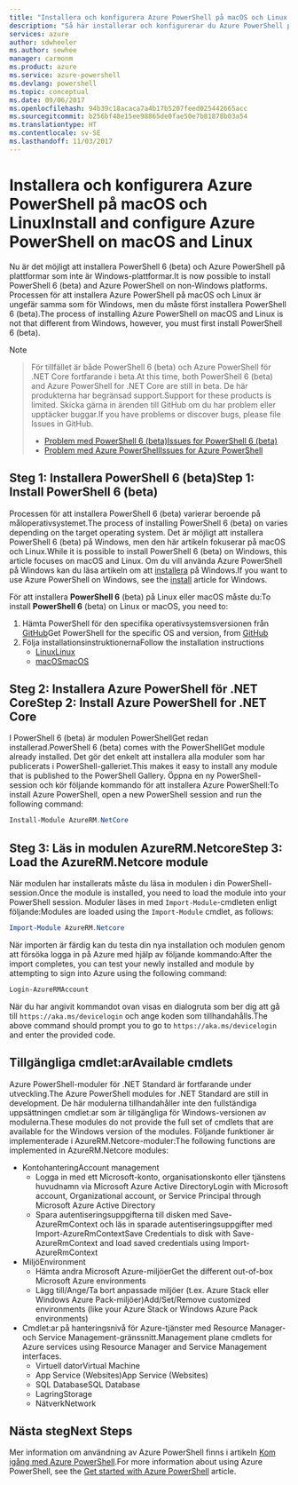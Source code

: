 ```yaml
---
title: "Installera och konfigurera Azure PowerShell på macOS och Linux | Microsoft Docs"
description: "Så här installerar och konfigurerar du Azure PowerShell på macOS och Linux för första gången."
services: azure
author: sdwheeler
ms.author: sewhee
manager: carmonm
ms.product: azure
ms.service: azure-powershell
ms.devlang: powershell
ms.topic: conceptual
ms.date: 09/06/2017
ms.openlocfilehash: 94b39c18acaca7a4b17b5207feed025442665acc
ms.sourcegitcommit: b256bf48e15ee98865de0fae50e7b81878b03a54
ms.translationtype: HT
ms.contentlocale: sv-SE
ms.lasthandoff: 11/03/2017
---
```

# <a name="install-and-configure-azure-powershell-on-macos-and-linux"></a><span data-ttu-id="2a867-103">Installera och konfigurera Azure PowerShell på macOS och Linux</span><span class="sxs-lookup"><span data-stu-id="2a867-103">Install and configure Azure PowerShell on macOS and Linux</span></span>

<span data-ttu-id="2a867-104">Nu är det möjligt att installera PowerShell 6 (beta) och Azure PowerShell på plattformar som inte är Windows-plattformar.</span><span class="sxs-lookup"><span data-stu-id="2a867-104">It is now possible to install PowerShell 6 (beta) and Azure PowerShell on non-Windows platforms.</span></span>
<span data-ttu-id="2a867-105">Processen för att installera Azure PowerShell på macOS och Linux är ungefär samma som för Windows, men du måste först installera PowerShell 6 (beta).</span><span class="sxs-lookup"><span data-stu-id="2a867-105">The process of installing Azure PowerShell on macOS and Linux is not that different from Windows, however, you must first install PowerShell 6 (beta).</span></span>

> [!NOTE]

> <span data-ttu-id="2a867-106">För tillfället är både PowerShell 6 (beta) och Azure PowerShell för .NET Core fortfarande i beta.</span><span class="sxs-lookup"><span data-stu-id="2a867-106">At this time, both PowerShell 6 (beta) and Azure PowerShell for .NET Core are still in beta.</span></span>
> <span data-ttu-id="2a867-107">De här produkterna har begränsad support.</span><span class="sxs-lookup"><span data-stu-id="2a867-107">Support for these products is limited.</span></span> <span data-ttu-id="2a867-108">Skicka gärna in ärenden till GitHub om du har problem eller upptäcker buggar.</span><span class="sxs-lookup"><span data-stu-id="2a867-108">If you have problems or discover bugs, please file Issues in GitHub.</span></span>
>
> * [<span data-ttu-id="2a867-109">Problem med PowerShell 6 (beta)</span><span class="sxs-lookup"><span data-stu-id="2a867-109">Issues for PowerShell 6 (beta)</span></span>](https://github.com/PowerShell/PowerShell/issues)
> * [<span data-ttu-id="2a867-110">Problem med Azure PowerShell</span><span class="sxs-lookup"><span data-stu-id="2a867-110">Issues for Azure PowerShell</span></span>](https://github.com/azure/azure-docs-powershell/issues)

## <a name="step-1-install-powershell-6-beta"></a><span data-ttu-id="2a867-111">Steg 1: Installera PowerShell 6 (beta)</span><span class="sxs-lookup"><span data-stu-id="2a867-111">Step 1: Install PowerShell 6 (beta)</span></span>

<span data-ttu-id="2a867-112">Processen för att installera PowerShell 6 (beta) varierar beroende på måloperativsystemet.</span><span class="sxs-lookup"><span data-stu-id="2a867-112">The process of installing PowerShell 6 (beta) on varies depending on the target operating system.</span></span>
<span data-ttu-id="2a867-113">Det är möjligt att installera PowerShell 6 (beta) på Windows, men den här artikeln fokuserar på macOS och Linux.</span><span class="sxs-lookup"><span data-stu-id="2a867-113">While it is possible to install PowerShell 6 (beta) on Windows, this article focuses on macOS and Linux.</span></span> <span data-ttu-id="2a867-114">Om du vill använda Azure PowerShell på Windows kan du läsa artikeln om att [installera](./install-azurerm-ps.md) på Windows.</span><span class="sxs-lookup"><span data-stu-id="2a867-114">If you want to use Azure PowerShell on Windows, see the [install](./install-azurerm-ps.md) article for Windows.</span></span>

<span data-ttu-id="2a867-115">För att installera **PowerShell 6** (beta) på Linux eller macOS måste du:</span><span class="sxs-lookup"><span data-stu-id="2a867-115">To install **PowerShell 6** (beta) on Linux or macOS, you need to:</span></span>

1. <span data-ttu-id="2a867-116">Hämta PowerShell för den specifika operativsystemsversionen från [GitHub](https://github.com/powershell/powershell#get-powershell)</span><span class="sxs-lookup"><span data-stu-id="2a867-116">Get PowerShell for the specific OS and version, from [GitHub](https://github.com/powershell/powershell#get-powershell)</span></span>
2. <span data-ttu-id="2a867-117">Följa installationsinstruktionerna</span><span class="sxs-lookup"><span data-stu-id="2a867-117">Follow the installation instructions</span></span>
   - [<span data-ttu-id="2a867-118">Linux</span><span class="sxs-lookup"><span data-stu-id="2a867-118">Linux</span></span>](https://github.com/PowerShell/PowerShell/blob/master/docs/installation/linux.md)
   - [<span data-ttu-id="2a867-119">macOS</span><span class="sxs-lookup"><span data-stu-id="2a867-119">macOS</span></span>](https://github.com/PowerShell/PowerShell/blob/master/docs/installation/linux.md#macos-1012)

## <a name="step-2-install-azure-powershell-for-net-core"></a><span data-ttu-id="2a867-120">Steg 2: Installera Azure PowerShell för .NET Core</span><span class="sxs-lookup"><span data-stu-id="2a867-120">Step 2: Install Azure PowerShell for .NET Core</span></span>

<span data-ttu-id="2a867-121">I PowerShell 6 (beta) är modulen PowerShellGet redan installerad.</span><span class="sxs-lookup"><span data-stu-id="2a867-121">PowerShell 6 (beta) comes with the PowerShellGet module already installed.</span></span> <span data-ttu-id="2a867-122">Det gör det enkelt att installera alla moduler som har publicerats i PowerShell-galleriet.</span><span class="sxs-lookup"><span data-stu-id="2a867-122">This makes it easy to install any module that is published to the PowerShell Gallery.</span></span> <span data-ttu-id="2a867-123">Öppna en ny PowerShell-session och kör följande kommando för att installera Azure PowerShell:</span><span class="sxs-lookup"><span data-stu-id="2a867-123">To install Azure PowerShell, open a new PowerShell session and run the following command:</span></span>

```powershell
Install-Module AzureRM.NetCore
```

## <a name="step-3-load-the-azurermnetcore-module"></a><span data-ttu-id="2a867-124">Steg 3: Läs in modulen AzureRM.Netcore</span><span class="sxs-lookup"><span data-stu-id="2a867-124">Step 3: Load the AzureRM.Netcore module</span></span>

<span data-ttu-id="2a867-125">När modulen har installerats måste du läsa in modulen i din PowerShell-session.</span><span class="sxs-lookup"><span data-stu-id="2a867-125">Once the module is installed, you need to load the module into your PowerShell session.</span></span> <span data-ttu-id="2a867-126">Moduler läses in med `Import-Module`-cmdleten enligt följande:</span><span class="sxs-lookup"><span data-stu-id="2a867-126">Modules are loaded using the `Import-Module` cmdlet, as follows:</span></span>

```powershell
Import-Module AzureRM.Netcore
```

<span data-ttu-id="2a867-127">När importen är färdig kan du testa din nya installation och modulen genom att försöka logga in på Azure med hjälp av följande kommando:</span><span class="sxs-lookup"><span data-stu-id="2a867-127">After the import completes, you can test your newly installed and module by attempting to sign into Azure using the following command:</span></span>

```powershell
Login-AzureRMAccount
```

<span data-ttu-id="2a867-128">När du har angivit kommandot ovan visas en dialogruta som ber dig att gå till `https://aka.ms/devicelogin` och ange koden som tillhandahålls.</span><span class="sxs-lookup"><span data-stu-id="2a867-128">The above command should prompt you to go to `https://aka.ms/devicelogin` and enter the provided code.</span></span>

## <a name="available-cmdlets"></a><span data-ttu-id="2a867-129">Tillgängliga cmdlet:ar</span><span class="sxs-lookup"><span data-stu-id="2a867-129">Available cmdlets</span></span>

<span data-ttu-id="2a867-130">Azure PowerShell-moduler för .NET Standard är fortfarande under utveckling.</span><span class="sxs-lookup"><span data-stu-id="2a867-130">The Azure PowerShell modules for .NET Standard are still in development.</span></span> <span data-ttu-id="2a867-131">De här modulerna tillhandahåller inte den fullständiga uppsättningen cmdlet:ar som är tillgängliga för Windows-versionen av modulerna.</span><span class="sxs-lookup"><span data-stu-id="2a867-131">These modules do not provide the full set of cmdlets that are available for the Windows version of the modules.</span></span> <span data-ttu-id="2a867-132">Följande funktioner är implementerade i AzureRM.Netcore-moduler:</span><span class="sxs-lookup"><span data-stu-id="2a867-132">The following functions are implemented in AzureRM.Netcore modules:</span></span>

* <span data-ttu-id="2a867-133">Kontohantering</span><span class="sxs-lookup"><span data-stu-id="2a867-133">Account management</span></span>
  - <span data-ttu-id="2a867-134">Logga in med ett Microsoft-konto, organisationskonto eller tjänstens huvudnamn via Microsoft Azure Active Directory</span><span class="sxs-lookup"><span data-stu-id="2a867-134">Login with Microsoft account, Organizational account, or Service Principal through Microsoft Azure Active Directory</span></span>
  - <span data-ttu-id="2a867-135">Spara autentiseringsuppgifterna till disken med Save-AzureRmContext och läs in sparade autentiseringsuppgifter med Import-AzureRmContext</span><span class="sxs-lookup"><span data-stu-id="2a867-135">Save Credentials to disk with Save-AzureRmContext and load saved credentials using Import-AzureRmContext</span></span>
* <span data-ttu-id="2a867-136">Miljö</span><span class="sxs-lookup"><span data-stu-id="2a867-136">Environment</span></span>
  - <span data-ttu-id="2a867-137">Hämta andra Microsoft Azure-miljöer</span><span class="sxs-lookup"><span data-stu-id="2a867-137">Get the different out-of-box Microsoft Azure environments</span></span>
  - <span data-ttu-id="2a867-138">Lägg till/Ange/Ta bort anpassade miljöer (t.ex. Azure Stack eller Windows Azure Pack-miljöer)</span><span class="sxs-lookup"><span data-stu-id="2a867-138">Add/Set/Remove customized environments (like your Azure Stack or Windows Azure Pack environments)</span></span>
* <span data-ttu-id="2a867-139">Cmdlet:ar på hanteringsnivå för Azure-tjänster med Resource Manager- och Service Management-gränssnitt.</span><span class="sxs-lookup"><span data-stu-id="2a867-139">Management plane cmdlets for Azure services using Resource Manager and Service Management interfaces.</span></span>
  - <span data-ttu-id="2a867-140">Virtuell dator</span><span class="sxs-lookup"><span data-stu-id="2a867-140">Virtual Machine</span></span>
  - <span data-ttu-id="2a867-141">App Service (Websites)</span><span class="sxs-lookup"><span data-stu-id="2a867-141">App Service (Websites)</span></span>
  - <span data-ttu-id="2a867-142">SQL Database</span><span class="sxs-lookup"><span data-stu-id="2a867-142">SQL Database</span></span>
  - <span data-ttu-id="2a867-143">Lagring</span><span class="sxs-lookup"><span data-stu-id="2a867-143">Storage</span></span>
  - <span data-ttu-id="2a867-144">Nätverk</span><span class="sxs-lookup"><span data-stu-id="2a867-144">Network</span></span>

## <a name="next-steps"></a><span data-ttu-id="2a867-145">Nästa steg</span><span class="sxs-lookup"><span data-stu-id="2a867-145">Next Steps</span></span>

<span data-ttu-id="2a867-146">Mer information om användning av Azure PowerShell finns i artikeln [Kom igång med Azure PowerShell](get-started-azureps.md).</span><span class="sxs-lookup"><span data-stu-id="2a867-146">For more information about using Azure PowerShell, see the [Get started with Azure PowerShell](get-started-azureps.md) article.</span></span>

